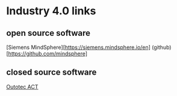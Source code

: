 # Industry 4.0 links

## open source software
[Siemens MindSphere][https://siemens.mindsphere.io/en] (github) [https://github.com/mindsphere]

## closed source software
[Outotec ACT](https://www.outotec.com/products-and-services/technologies/analyzers-and-automation/act-advanced-process-control/)
